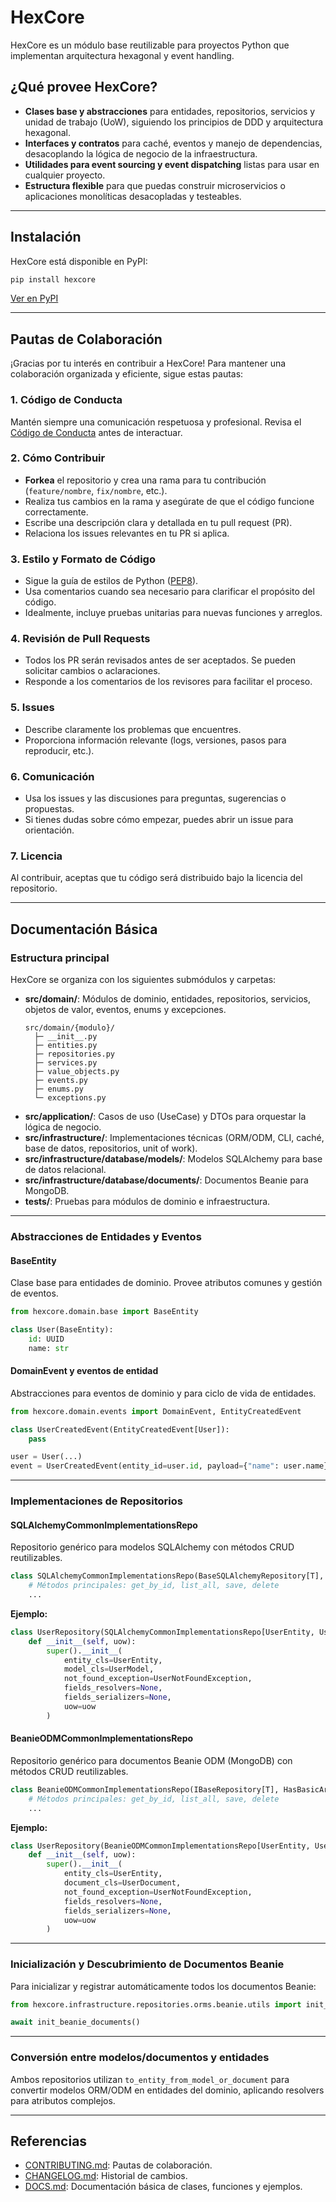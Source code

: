 # HexCore

HexCore es un módulo base reutilizable para proyectos Python que implementan arquitectura hexagonal y event handling.

## ¿Qué provee HexCore?

- **Clases base y abstracciones** para entidades, repositorios, servicios y unidad de trabajo (UoW), siguiendo los principios de DDD y arquitectura hexagonal.
- **Interfaces y contratos** para caché, eventos y manejo de dependencias, desacoplando la lógica de negocio de la infraestructura.
- **Utilidades para event sourcing y event dispatching** listas para usar en cualquier proyecto.
- **Estructura flexible** para que puedas construir microservicios o aplicaciones monolíticas desacopladas y testeables.

---

## Instalación

HexCore está disponible en PyPI:

```sh
pip install hexcore
```
[Ver en PyPI](https://pypi.org/project/hexcore/)

---

## Pautas de Colaboración

¡Gracias por tu interés en contribuir a HexCore! Para mantener una colaboración organizada y eficiente, sigue estas pautas:

### 1. Código de Conducta
Mantén siempre una comunicación respetuosa y profesional. Revisa el [Código de Conducta](CODE_OF_CONDUCT.md) antes de interactuar.

### 2. Cómo Contribuir
- **Forkea** el repositorio y crea una rama para tu contribución (`feature/nombre`, `fix/nombre`, etc.).
- Realiza tus cambios en la rama y asegúrate de que el código funcione correctamente.
- Escribe una descripción clara y detallada en tu pull request (PR).
- Relaciona los issues relevantes en tu PR si aplica.

### 3. Estilo y Formato de Código
- Sigue la guía de estilos de Python ([PEP8](https://pep8.org/)).
- Usa comentarios cuando sea necesario para clarificar el propósito del código.
- Idealmente, incluye pruebas unitarias para nuevas funciones y arreglos.

### 4. Revisión de Pull Requests
- Todos los PR serán revisados antes de ser aceptados. Se pueden solicitar cambios o aclaraciones.
- Responde a los comentarios de los revisores para facilitar el proceso.

### 5. Issues
- Describe claramente los problemas que encuentres.
- Proporciona información relevante (logs, versiones, pasos para reproducir, etc.).

### 6. Comunicación
- Usa los issues y las discusiones para preguntas, sugerencias o propuestas.
- Si tienes dudas sobre cómo empezar, puedes abrir un issue para orientación.

### 7. Licencia
Al contribuir, aceptas que tu código será distribuido bajo la licencia del repositorio.

---

## Documentación Básica

### Estructura principal

HexCore se organiza con los siguientes submódulos y carpetas:

- **src/domain/**: Módulos de dominio, entidades, repositorios, servicios, objetos de valor, eventos, enums y excepciones.
  ```
  src/domain/{modulo}/
    ├─ __init__.py
    ├─ entities.py
    ├─ repositories.py
    ├─ services.py
    ├─ value_objects.py
    ├─ events.py
    ├─ enums.py
    └─ exceptions.py
  ```
- **src/application/**: Casos de uso (UseCase) y DTOs para orquestar la lógica de negocio.
- **src/infrastructure/**: Implementaciones técnicas (ORM/ODM, CLI, caché, base de datos, repositorios, unit of work).
- **src/infrastructure/database/models/**: Modelos SQLAlchemy para base de datos relacional.
- **src/infrastructure/database/documents/**: Documentos Beanie para MongoDB.
- **tests/**: Pruebas para módulos de dominio e infraestructura.

---

### Abstracciones de Entidades y Eventos

#### BaseEntity

Clase base para entidades de dominio. Provee atributos comunes y gestión de eventos.

```python
from hexcore.domain.base import BaseEntity

class User(BaseEntity):
    id: UUID
    name: str
```

#### DomainEvent y eventos de entidad

Abstracciones para eventos de dominio y para ciclo de vida de entidades.

```python
from hexcore.domain.events import DomainEvent, EntityCreatedEvent

class UserCreatedEvent(EntityCreatedEvent[User]):
    pass

user = User(...)
event = UserCreatedEvent(entity_id=user.id, payload={"name": user.name})
```

---

### Implementaciones de Repositorios

#### SQLAlchemyCommonImplementationsRepo

Repositorio genérico para modelos SQLAlchemy con métodos CRUD reutilizables.

```python
class SQLAlchemyCommonImplementationsRepo(BaseSQLAlchemyRepository[T], HasBasicArgs[T, M], t.Generic[T, M]):
    # Métodos principales: get_by_id, list_all, save, delete
    ...
```

**Ejemplo:**

```python
class UserRepository(SQLAlchemyCommonImplementationsRepo[UserEntity, UserModel]):
    def __init__(self, uow):
        super().__init__(
            entity_cls=UserEntity,
            model_cls=UserModel,
            not_found_exception=UserNotFoundException,
            fields_resolvers=None,
            fields_serializers=None,
            uow=uow
        )
```

#### BeanieODMCommonImplementationsRepo

Repositorio genérico para documentos Beanie ODM (MongoDB) con métodos CRUD reutilizables.

```python
class BeanieODMCommonImplementationsRepo(IBaseRepository[T], HasBasicArgs[T, D], t.Generic[T, D]):
    # Métodos principales: get_by_id, list_all, save, delete
    ...
```

**Ejemplo:**

```python
class UserRepository(BeanieODMCommonImplementationsRepo[UserEntity, UserDocument]):
    def __init__(self, uow):
        super().__init__(
            entity_cls=UserEntity,
            document_cls=UserDocument,
            not_found_exception=UserNotFoundException,
            fields_resolvers=None,
            fields_serializers=None,
            uow=uow
        )
```

---

### Inicialización y Descubrimiento de Documentos Beanie

Para inicializar y registrar automáticamente todos los documentos Beanie:

```python
from hexcore.infrastructure.repositories.orms.beanie.utils import init_beanie_documents

await init_beanie_documents()
```

---

### Conversión entre modelos/documentos y entidades

Ambos repositorios utilizan `to_entity_from_model_or_document` para convertir modelos ORM/ODM en entidades del dominio, aplicando resolvers para atributos complejos.

---

## Referencias

- [CONTRIBUTING.md](./CONTRIBUTING.md): Pautas de colaboración.
- [CHANGELOG.md](./CHANGELOG.md): Historial de cambios.
- [DOCS.md](./DOCS.md): Documentación básica de clases, funciones y ejemplos.
